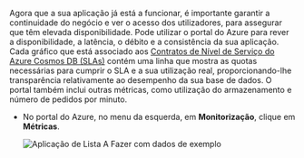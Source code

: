 Agora que a sua aplicação já está a funcionar, é importante garantir a continuidade do negócio e ver o acesso dos utilizadores, para assegurar que têm elevada disponibilidade. Pode utilizar o portal do Azure para rever a disponibilidade, a latência, o débito e a consistência da sua aplicação. Cada gráfico que está associado aos [Contratos de Nível de Serviço do Azure Cosmos DB (SLAs)](https://azure.microsoft.com/support/legal/sla/documentdb/) contém uma linha que mostra as quotas necessárias para cumprir o SLA e a sua utilização real, proporcionando-lhe transparência relativamente ao desempenho da sua base de dados. O portal também inclui outras métricas, como utilização do armazenamento e número de pedidos por minuto.

* No portal do Azure, no menu da esquerda, em **Monitorização**, clique em **Métricas**.

   ![Aplicação de Lista A Fazer com dados de exemplo](./media/cosmosdb-tutorial-review-slas/azure-cosmosdb-portal-metrics-slas.png)